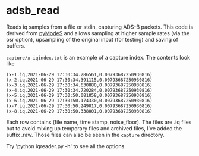 # adsb_read

Reads iq samples from a file or stdin, capturing ADS-B packets. This code is derived
from [pyModeS](https://pypi.org/project/pyModeS/) and allows sampling
at higher sample rates (via the osr option), upsampling of the original
input (for testing) and saving of buffers.

```capture/x-iqindex.txt``` is an example of a capture index. The contents look like
```
(x-1.iq,2021-06-29 17:30:34.286561,0.00793687250930816)
(x-2.iq,2021-06-29 17:30:34.391115,0.00793687250930816)
(x-3.iq,2021-06-29 17:30:34.630880,0.00793687250930816)
(x-4.iq,2021-06-29 17:30:34.720284,0.00793687250930816)
(x-5.iq,2021-06-29 17:30:50.081858,0.00793687250930816)
(x-6.iq,2021-06-29 17:30:50.174330,0.00793687250930816)
(x-7.iq,2021-06-29 17:30:50.249017,0.00793687250930816)
(x-8.iq,2021-06-29 17:30:50.338001,0.00793687250930816)
```
Each row contains (file name, time stamp, noise_floor). The files are 
.iq files but to avoid mixing up temporary files and archived files,
I've added the suffix .raw. Those files can also be seen in the
```capture``` directory.


Try 'python iqreader.py -h' to see all the options.
